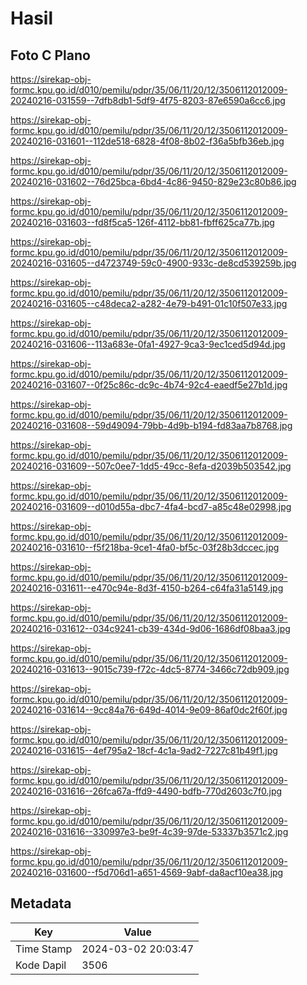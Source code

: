 # Hasil

## Foto C Plano

https://sirekap-obj-formc.kpu.go.id/d010/pemilu/pdpr/35/06/11/20/12/3506112012009-20240216-031559--7dfb8db1-5df9-4f75-8203-87e6590a6cc6.jpg

https://sirekap-obj-formc.kpu.go.id/d010/pemilu/pdpr/35/06/11/20/12/3506112012009-20240216-031601--112de518-6828-4f08-8b02-f36a5bfb36eb.jpg

https://sirekap-obj-formc.kpu.go.id/d010/pemilu/pdpr/35/06/11/20/12/3506112012009-20240216-031602--76d25bca-6bd4-4c86-9450-829e23c80b86.jpg

https://sirekap-obj-formc.kpu.go.id/d010/pemilu/pdpr/35/06/11/20/12/3506112012009-20240216-031603--fd8f5ca5-126f-4112-bb81-fbff625ca77b.jpg

https://sirekap-obj-formc.kpu.go.id/d010/pemilu/pdpr/35/06/11/20/12/3506112012009-20240216-031605--d4723749-59c0-4900-933c-de8cd539259b.jpg

https://sirekap-obj-formc.kpu.go.id/d010/pemilu/pdpr/35/06/11/20/12/3506112012009-20240216-031605--c48deca2-a282-4e79-b491-01c10f507e33.jpg

https://sirekap-obj-formc.kpu.go.id/d010/pemilu/pdpr/35/06/11/20/12/3506112012009-20240216-031606--113a683e-0fa1-4927-9ca3-9ec1ced5d94d.jpg

https://sirekap-obj-formc.kpu.go.id/d010/pemilu/pdpr/35/06/11/20/12/3506112012009-20240216-031607--0f25c86c-dc9c-4b74-92c4-eaedf5e27b1d.jpg

https://sirekap-obj-formc.kpu.go.id/d010/pemilu/pdpr/35/06/11/20/12/3506112012009-20240216-031608--59d49094-79bb-4d9b-b194-fd83aa7b8768.jpg

https://sirekap-obj-formc.kpu.go.id/d010/pemilu/pdpr/35/06/11/20/12/3506112012009-20240216-031609--507c0ee7-1dd5-49cc-8efa-d2039b503542.jpg

https://sirekap-obj-formc.kpu.go.id/d010/pemilu/pdpr/35/06/11/20/12/3506112012009-20240216-031609--d010d55a-dbc7-4fa4-bcd7-a85c48e02998.jpg

https://sirekap-obj-formc.kpu.go.id/d010/pemilu/pdpr/35/06/11/20/12/3506112012009-20240216-031610--f5f218ba-9ce1-4fa0-bf5c-03f28b3dccec.jpg

https://sirekap-obj-formc.kpu.go.id/d010/pemilu/pdpr/35/06/11/20/12/3506112012009-20240216-031611--e470c94e-8d3f-4150-b264-c64fa31a5149.jpg

https://sirekap-obj-formc.kpu.go.id/d010/pemilu/pdpr/35/06/11/20/12/3506112012009-20240216-031612--034c9241-cb39-434d-9d06-1686df08baa3.jpg

https://sirekap-obj-formc.kpu.go.id/d010/pemilu/pdpr/35/06/11/20/12/3506112012009-20240216-031613--9015c739-f72c-4dc5-8774-3466c72db909.jpg

https://sirekap-obj-formc.kpu.go.id/d010/pemilu/pdpr/35/06/11/20/12/3506112012009-20240216-031614--9cc84a76-649d-4014-9e09-86af0dc2f60f.jpg

https://sirekap-obj-formc.kpu.go.id/d010/pemilu/pdpr/35/06/11/20/12/3506112012009-20240216-031615--4ef795a2-18cf-4c1a-9ad2-7227c81b49f1.jpg

https://sirekap-obj-formc.kpu.go.id/d010/pemilu/pdpr/35/06/11/20/12/3506112012009-20240216-031616--26fca67a-ffd9-4490-bdfb-770d2603c7f0.jpg

https://sirekap-obj-formc.kpu.go.id/d010/pemilu/pdpr/35/06/11/20/12/3506112012009-20240216-031616--330997e3-be9f-4c39-97de-53337b3571c2.jpg

https://sirekap-obj-formc.kpu.go.id/d010/pemilu/pdpr/35/06/11/20/12/3506112012009-20240216-031600--f5d706d1-a651-4569-9abf-da8acf10ea38.jpg


## Metadata

| Key        | Value               |
| ---------- | ------------------- |
| Time Stamp | 2024-03-02 20:03:47 |
| Kode Dapil | 3506                |



